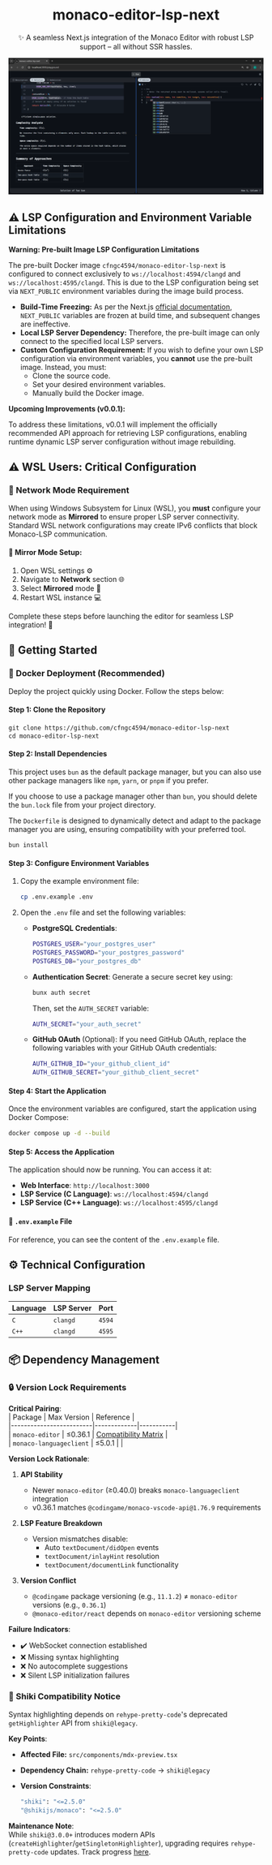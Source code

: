 <div align="center">

# monaco-editor-lsp-next

✨ A seamless Next.js integration of the Monaco Editor with robust LSP support – all without SSR hassles.

![demo](demo.png)

</div>

## ⚠️ LSP Configuration and Environment Variable Limitations

**Warning: Pre-built Image LSP Configuration Limitations**

The pre-built Docker image `cfngc4594/monaco-editor-lsp-next` is configured to connect exclusively to `ws://localhost:4594/clangd` and `ws://localhost:4595/clangd`. This is due to the LSP configuration being set via `NEXT_PUBLIC` environment variables during the image build process.

* **Build-Time Freezing:** As per the Next.js [official documentation](https://nextjs.org/docs/pages/building-your-application/configuring/environment-variables#bundling-environment-variables-for-the-browser), `NEXT_PUBLIC` variables are frozen at build time, and subsequent changes are ineffective.
* **Local LSP Server Dependency:** Therefore, the pre-built image can only connect to the specified local LSP servers.
* **Custom Configuration Requirement:** If you wish to define your own LSP configuration via environment variables, you **cannot** use the pre-built image. Instead, you must:
    * Clone the source code.
    * Set your desired environment variables.
    * Manually build the Docker image.

**Upcoming Improvements (v0.0.1):**

To address these limitations, v0.0.1 will implement the officially recommended API approach for retrieving LSP configurations, enabling runtime dynamic LSP server configuration without image rebuilding.

## ⚠️ WSL Users: Critical Configuration

### 🐧 Network Mode Requirement

When using Windows Subsystem for Linux (WSL), you **must** configure your network mode as **Mirrored** to ensure proper LSP server connectivity. Standard WSL network configurations may create IPv6 conflicts that block Monaco-LSP communication.

#### 🔧 Mirror Mode Setup:

1.  Open WSL settings ⚙️
2.  Navigate to **Network** section 🌐
3.  Select **Mirrored** mode 🔄
4.  Restart WSL instance 💻

Complete these steps before launching the editor for seamless LSP integration! 🎉

## 🚀 Getting Started

### 🐳 Docker Deployment (Recommended)

Deploy the project quickly using Docker. Follow the steps below:

#### Step 1: Clone the Repository

```shell
git clone https://github.com/cfngc4594/monaco-editor-lsp-next
cd monaco-editor-lsp-next
```

#### Step 2: Install Dependencies

This project uses `bun` as the default package manager, but you can also use other package managers like `npm`, `yarn`, or `pnpm` if you prefer.

If you choose to use a package manager other than `bun`, you should delete the `bun.lock` file from your project directory.

The `Dockerfile` is designed to dynamically detect and adapt to the package manager you are using, ensuring compatibility with your preferred tool.

```shell
bun install
```

#### Step 3: Configure Environment Variables

1. Copy the example environment file:

   ```sh
   cp .env.example .env
   ```

2. Open the `.env` file and set the following variables:

   - **PostgreSQL Credentials**:
     ```sh
     POSTGRES_USER="your_postgres_user"
     POSTGRES_PASSWORD="your_postgres_password"
     POSTGRES_DB="your_postgres_db"
     ```

   - **Authentication Secret**:
     Generate a secure secret key using:
     ```sh
     bunx auth secret
     ```
     Then, set the `AUTH_SECRET` variable:
     ```sh
     AUTH_SECRET="your_auth_secret"
     ```

   - **GitHub OAuth** (Optional):
     If you need GitHub OAuth, replace the following variables with your GitHub OAuth credentials:
     ```sh
     AUTH_GITHUB_ID="your_github_client_id"
     AUTH_GITHUB_SECRET="your_github_client_secret"
     ```

#### Step 4: Start the Application

Once the environment variables are configured, start the application using Docker Compose:

```sh
docker compose up -d --build
```

#### Step 5: Access the Application

The application should now be running. You can access it at:

- **Web Interface**: `http://localhost:3000`
- **LSP Service (C Language)**: `ws://localhost:4594/clangd`
- **LSP Service (C++ Language)**: `ws://localhost:4595/clangd`

#### 📁 `.env.example` File

For reference, you can see the content of the `.env.example` file.

## ⚙️ Technical Configuration

### LSP Server Mapping

| **Language** | **LSP Server** | **Port** |
|--------------|----------------|----------|
| `C`          | `clangd`       | `4594`   |
| `C++`        | `clangd`       | `4595`   |

## 📦 Dependency Management

### 🔒 Version Lock Requirements

**Critical Pairing**:  
| Package                 | Max Version | Reference |  
|-------------------------|-------------|-----------|  
| `monaco-editor`         | ≤0.36.1     | [Compatibility Matrix](https://github.com/TypeFox/monaco-languageclient/blob/main/docs/versions-and-history.md#monaco-editor--codingamemonaco-vscode-api-compatibility-table) |  
| `monaco-languageclient` | ≤5.0.1      |           |  

**Version Lock Rationale**:  
1. **API Stability**  
   - Newer `monaco-editor` (≥0.40.0) breaks `monaco-languageclient` integration  
   - v0.36.1 matches `@codingame/monaco-vscode-api@1.76.9` requirements  

2. **LSP Feature Breakdown**  
   - Version mismatches disable:  
     - Auto `textDocument/didOpen` events  
     - `textDocument/inlayHint` resolution  
     - `textDocument/documentLink` functionality  

3. **Version Conflict**  
   - `@codingame` package versioning (e.g., `11.1.2`) ≠ `monaco-editor` versions (e.g., `0.36.1`)  
   - `@monaco-editor/react` depends on `monaco-editor` versioning scheme  

**Failure Indicators**:  
- ✔️ WebSocket connection established  
- ❌ Missing syntax highlighting  
- ❌ No autocomplete suggestions  
- ❌ Silent LSP initialization failures  

### 🎨 Shiki Compatibility Notice

Syntax highlighting depends on `rehype-pretty-code`'s deprecated `getHighlighter` API from `shiki@legacy`.

**Key Points**:

- **Affected File:** `src/components/mdx-preview.tsx`
- **Dependency Chain:** `rehype-pretty-code` → `shiki@legacy`
- **Version Constraints**:

  ```sh
  "shiki": "<=2.5.0"
  "@shikijs/monaco": "<=2.5.0"
  ```

**Maintenance Note**:  
While `shiki@3.0.0+` introduces modern APIs (`createHighlighter`/`getSingletonHighlighter`), upgrading requires `rehype-pretty-code` updates. Track progress [here](https://github.com/atomiks/rehype-pretty-code).
